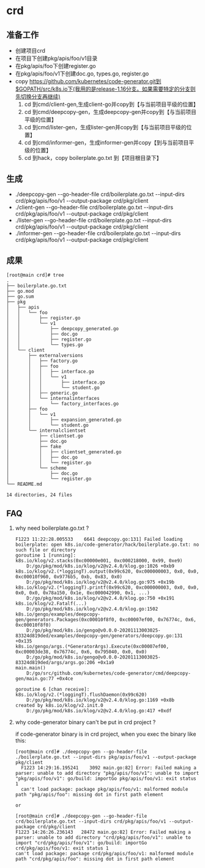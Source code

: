 # crd
## 准备工作
- 创建项目crd
- 在项目下创建pkg/apis/foo/v1目录
- 在pkg/apis/foo下创建register.go
- 在pkg/apis/foo/v1下创建doc.go, types.go, register.go
- copy https://github.com/kubernetes/code-generator.git到$GOPATH/src/k8s.io下(我用的是release-1.16分支。如果需要特定的分支则先切换分支再继续)
    1. cd 到cmd/client-gen,生成client-go并copy到【与当前项目平级的位置】
    2. cd 到cmd/deepcopy-gen，生成deepcopy-gen并copy到【与当前项目平级的位置】
    3. cd 到cmd/lister-gen，生成lister-gen并copy到【与当前项目平级的位置】
    4. cd 到cmd/informer-gen，生成informer-gen并copy【到与当前项目平级的位置】
    5. cd 到hack，copy boilerplate.go.txt 到【项目根目录下】

## 生成
- ./deepcopy-gen --go-header-file crd/boilerplate.go.txt --input-dirs crd/pkg/apis/foo/v1 --output-package crd/pkg/client
- ./client-gen --go-header-file crd/boilerplate.go.txt --input-dirs crd/pkg/apis/foo/v1 --output-package crd/pkg/client
- ./lister-gen --go-header-file crd/boilerplate.go.txt --input-dirs crd/pkg/apis/foo/v1 --output-package crd/pkg/client
- ./informer-gen --go-header-file crd/boilerplate.go.txt --input-dirs crd/pkg/apis/foo/v1 --output-package crd/pkg/client

## 成果
````
[root@main crd]# tree
.
├── boilerplate.go.txt
├── go.mod
├── go.sum
├── pkg
│   ├── apis
│   │   └── foo
│   │       ├── register.go
│   │       └── v1
│   │           ├── deepcopy_generated.go
│   │           ├── doc.go
│   │           ├── register.go
│   │           └── types.go
│   └── client
│       ├── externalversions
│       │   ├── factory.go
│       │   ├── foo
│       │   │   ├── interface.go
│       │   │   └── v1
│       │   │       ├── interface.go
│       │   │       └── student.go
│       │   ├── generic.go
│       │   └── internalinterfaces
│       │       └── factory_interfaces.go
│       ├── foo
│       │   └── v1
│       │       ├── expansion_generated.go
│       │       └── student.go
│       └── internalclientset
│           ├── clientset.go
│           ├── doc.go
│           ├── fake
│           │   ├── clientset_generated.go
│           │   ├── doc.go
│           │   └── register.go
│           └── scheme
│               ├── doc.go
│               └── register.go
└── README.md

14 directories, 24 files
````

## FAQ
 1. why need boilerplate.go.txt ?
    ````
    F1223 11:22:28.005533    6641 deepcopy.go:131] Failed loading boilerplate: open k8s.io/code-generator/hack/boilerplate.go.txt: no such file or directory
    goroutine 1 [running]:
    k8s.io/klog/v2.stacks(0xc00000e001, 0xc000218000, 0x99, 0xe9)
        D:/go/pkg/mod/k8s.io/klog/v2@v2.4.0/klog.go:1026 +0xb9
    k8s.io/klog/v2.(*loggingT).output(0x99c620, 0xc000000003, 0x0, 0x0, 0xc00010f960, 0x9776b5, 0xb, 0x83, 0x0)
        D:/go/pkg/mod/k8s.io/klog/v2@v2.4.0/klog.go:975 +0x19b
    k8s.io/klog/v2.(*loggingT).printf(0x99c620, 0xc000000003, 0x0, 0x0, 0x0, 0x0, 0x78a150, 0x1e, 0xc000042990, 0x1, ...)
        D:/go/pkg/mod/k8s.io/klog/v2@v2.4.0/klog.go:750 +0x191
    k8s.io/klog/v2.Fatalf(...)
        D:/go/pkg/mod/k8s.io/klog/v2@v2.4.0/klog.go:1502
    k8s.io/gengo/examples/deepcopy-gen/generators.Packages(0xc00010f8f0, 0xc00007ef00, 0x76774c, 0x6, 0xc00010f8f0)
        D:/go/pkg/mod/k8s.io/gengo@v0.0.0-20201113003025-83324d819ded/examples/deepcopy-gen/generators/deepcopy.go:131 +0x135
    k8s.io/gengo/args.(*GeneratorArgs).Execute(0xc00007ef00, 0xc00003de38, 0x76774c, 0x6, 0x795040, 0x0, 0x0)
        D:/go/pkg/mod/k8s.io/gengo@v0.0.0-20201113003025-83324d819ded/args/args.go:206 +0x1a9
    main.main()
        D:/go/src/github.com/kubernetes/code-generator/cmd/deepcopy-gen/main.go:77 +0x4ce
    
    goroutine 6 [chan receive]:
    k8s.io/klog/v2.(*loggingT).flushDaemon(0x99c620)
        D:/go/pkg/mod/k8s.io/klog/v2@v2.4.0/klog.go:1169 +0x8b
    created by k8s.io/klog/v2.init.0
        D:/go/pkg/mod/k8s.io/klog/v2@v2.4.0/klog.go:417 +0xdf
    ````
 2. why code-generator binary can't be put in crd project ?

    if code-generator binary is in crd project, when you exec the binary like this:
    ````
    [root@main crd]# ./deepcopy-gen --go-header-file ./boilerplate.go.txt --input-dirs pkg/apis/foo/v1 --output-package pkg/client
      F1223 14:29:16.195241    3092 main.go:82] Error: Failed making a parser: unable to add directory "pkg/apis/foo/v1": unable to import "pkg/apis/foo/v1": go/build: importGo pkg/apis/foo/v1: exit status 1
      can't load package: package pkg/apis/foo/v1: malformed module path "pkg/apis/foo": missing dot in first path element
    
    or
    
    [root@main crd]# ./deepcopy-gen --go-header-file crd/boilerplate.go.txt --input-dirs crd/pkg/apis/foo/v1 --output-package crd/pkg/client
    F1223 14:26:26.236143   28472 main.go:82] Error: Failed making a parser: unable to add directory "crd/pkg/apis/foo/v1": unable to import "crd/pkg/apis/foo/v1": go/build: importGo crd/pkg/apis/foo/v1: exit status 1
    can't load package: package crd/pkg/apis/foo/v1: malformed module path "crd/pkg/apis/foo": missing dot in first path element
    ````